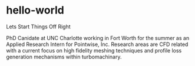# hello-world
Lets Start Things Off Right

PhD Canidate at UNC Charlotte working in Fort Worth for the summer as an Applied Research Intern for Pointwise, Inc. Research areas are CFD related with a current focus on high fidelity meshing techniques and profile loss generation mechanisms within turbomachinary.

